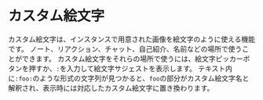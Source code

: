 # カスタム絵文字
カスタム絵文字は、インスタンスで用意された画像を絵文字のように使える機能です。
ノート、リアクション、チャット、自己紹介、名前などの場所で使うことができます。
カスタム絵文字をそれらの場所で使うには、絵文字ピッカーボタンを押すか、`:`を入力して絵文字サジェストを表示します。
テキスト内に`:foo:`のような形式の文字列が見つかると、`foo`の部分がカスタム絵文字名と解釈され、表示時には対応したカスタム絵文字に置き換わります。
